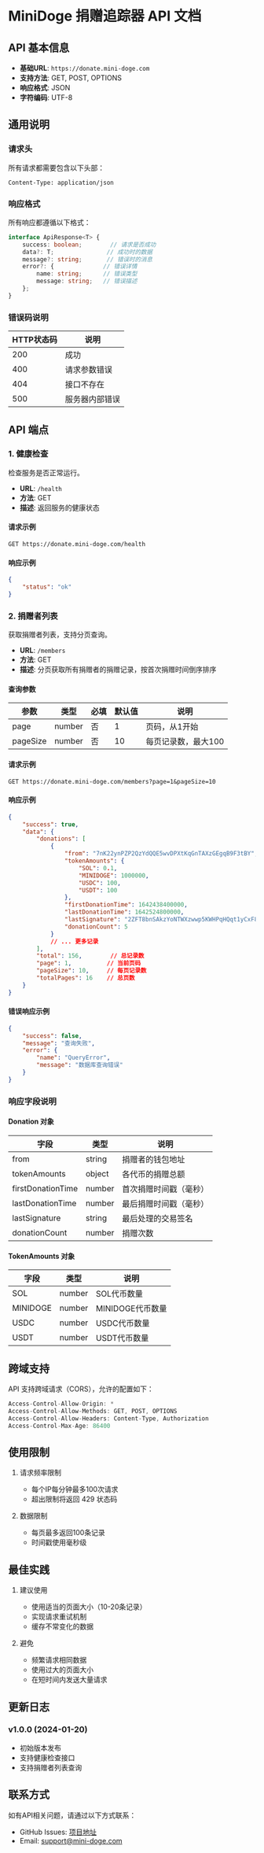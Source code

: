 # MiniDoge 捐赠追踪器 API 文档

## API 基本信息

- **基础URL**: `https://donate.mini-doge.com`
- **支持方法**: GET, POST, OPTIONS
- **响应格式**: JSON
- **字符编码**: UTF-8

## 通用说明

### 请求头
所有请求都需要包含以下头部：
```http
Content-Type: application/json
```

### 响应格式
所有响应都遵循以下格式：
```typescript
interface ApiResponse<T> {
    success: boolean;        // 请求是否成功
    data?: T;               // 成功时的数据
    message?: string;       // 错误时的消息
    error?: {              // 错误详情
        name: string;      // 错误类型
        message: string;   // 错误描述
    };
}
```

### 错误码说明
| HTTP状态码 | 说明 |
|------------|------|
| 200 | 成功 |
| 400 | 请求参数错误 |
| 404 | 接口不存在 |
| 500 | 服务器内部错误 |

## API 端点

### 1. 健康检查

检查服务是否正常运行。

- **URL**: `/health`
- **方法**: GET
- **描述**: 返回服务的健康状态

#### 请求示例
```http
GET https://donate.mini-doge.com/health
```

#### 响应示例
```json
{
    "status": "ok"
}
```

### 2. 捐赠者列表

获取捐赠者列表，支持分页查询。

- **URL**: `/members`
- **方法**: GET
- **描述**: 分页获取所有捐赠者的捐赠记录，按首次捐赠时间倒序排序

#### 查询参数
| 参数 | 类型 | 必填 | 默认值 | 说明 |
|------|------|------|--------|------|
| page | number | 否 | 1 | 页码，从1开始 |
| pageSize | number | 否 | 10 | 每页记录数，最大100 |

#### 请求示例
```http
GET https://donate.mini-doge.com/members?page=1&pageSize=10
```

#### 响应示例
```json
{
    "success": true,
    "data": {
        "donations": [
            {
                "from": "7nK22ynPZP2QzYdQQE5wvDPXtKqGnTAXzGEgqB9F3tBY",
                "tokenAmounts": {
                    "SOL": 0.1,
                    "MINIDOGE": 1000000,
                    "USDC": 100,
                    "USDT": 100
                },
                "firstDonationTime": 1642438400000,
                "lastDonationTime": 1642524800000,
                "lastSignature": "2ZFT8bnSAkzYoNTWXzwwp5KWHPqHQqt1yCxF8kKXKtXQswHqxgvgKzz3wHyUgKxGUhYPqexFyy7hKWHFYraNxXdd",
                "donationCount": 5
            }
            // ... 更多记录
        ],
        "total": 156,        // 总记录数
        "page": 1,          // 当前页码
        "pageSize": 10,     // 每页记录数
        "totalPages": 16    // 总页数
    }
}
```

#### 错误响应示例
```json
{
    "success": false,
    "message": "查询失败",
    "error": {
        "name": "QueryError",
        "message": "数据库查询错误"
    }
}
```

### 响应字段说明

#### Donation 对象
| 字段 | 类型 | 说明 |
|------|------|------|
| from | string | 捐赠者的钱包地址 |
| tokenAmounts | object | 各代币的捐赠总额 |
| firstDonationTime | number | 首次捐赠时间戳（毫秒） |
| lastDonationTime | number | 最后捐赠时间戳（毫秒） |
| lastSignature | string | 最后处理的交易签名 |
| donationCount | number | 捐赠次数 |

#### TokenAmounts 对象
| 字段 | 类型 | 说明 |
|------|------|------|
| SOL | number | SOL代币数量 |
| MINIDOGE | number | MINIDOGE代币数量 |
| USDC | number | USDC代币数量 |
| USDT | number | USDT代币数量 |

## 跨域支持

API 支持跨域请求（CORS），允许的配置如下：

```javascript
Access-Control-Allow-Origin: *
Access-Control-Allow-Methods: GET, POST, OPTIONS
Access-Control-Allow-Headers: Content-Type, Authorization
Access-Control-Max-Age: 86400
```

## 使用限制

1. 请求频率限制
   - 每个IP每分钟最多100次请求
   - 超出限制将返回 429 状态码

2. 数据限制
   - 每页最多返回100条记录
   - 时间戳使用毫秒级

## 最佳实践

1. 建议使用
   - 使用适当的页面大小（10-20条记录）
   - 实现请求重试机制
   - 缓存不常变化的数据

2. 避免
   - 频繁请求相同数据
   - 使用过大的页面大小
   - 在短时间内发送大量请求

## 更新日志

### v1.0.0 (2024-01-20)
- 初始版本发布
- 支持健康检查接口
- 支持捐赠者列表查询

## 联系方式

如有API相关问题，请通过以下方式联系：
- GitHub Issues: [项目地址](https://github.com/yourusername/minidoge-donation-tracker)
- Email: support@mini-doge.com 